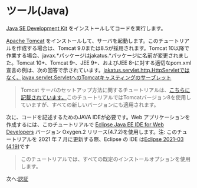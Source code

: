 # ツール(Java)

[Java SE Development Kit](http://www.oracle.com/technetwork/java/javase/downloads/jdk8-downloads-2133151.html) をインストールしてコードを実行します。 

[Apache Tomcat](https://tomcat.apache.org/download-90.cgi) をインストールして、サーバを起動します。このチュートリアルを作成する場合は、Tomcat 9.0または8.5が採用されます。Tomcat 10以降で作業する場合、javax.\*パッケージはjakatus.*パッケージに名前が変更されました。Tomcat 10+、Tomcat 9-、JEE 9+、およびJEE 8-に対する適切なpom.xml宣言の例は、次の回答で示されています。[jakatus.servlet.http.HttpServletではなく、javax.servlet.ServletへのTomcatキャスティングのサーブレット](https://stackoverflow.com/questions/65703840/tomcat-casting-servlets-to-javax-servlet-servlet-instead-of-jakarta-servlet-http/65704617#65704617) 

> Tomcat サーバのセットアップ方法に関するチュートリアルは、[こちらに記載されています。](https://crunchify.com/step-by-step-guide-to-setup-and-install-apache-tomcat-server-in-eclipse-development-environment-ide/)このチュートリアルではTomcatバージョン8を使用していますが、すべての新しいバージョンにも適用されます。 

次に、コードを記述するためのJAVA IDEが必要です。Web アプリケーションを作成するには、このチュートリアルで [Eclipse Java EE IDE for Web Developers](http://www.eclipse.org/downloads/packages/eclipse-ide-java-ee-developers/oxygen3) バージョン Oxygen.2 リリース(4.7.2)を使用します。注: このチュートリアルを 2021 年 7 月に更新する際、Eclipse の IDE は[Eclipse 2021-03 (4.19)](https://www.eclipse.org/downloads/packages/release/2021-03/r)です

> このチュートリアルでは、すべての既定のインストールオプションを使用します。

次へ:[認証](oauth/)